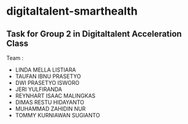 # digitaltalent-smarthealth

## Task for Group 2 in Digitaltalent Acceleration Class

Team :
- LINDA MELLA LISTIARA
- TAUFAN IBNU PRASETYO
- DWI PRASETYO ISWORO
- JERI YULFIRANDA
- REYNHART ISAAC MALINGKAS
- DIMAS RESTU HIDAYANTO
- MUHAMMAD ZAHIDIN NUR
- TOMMY KURNIAWAN SUGIANTO
